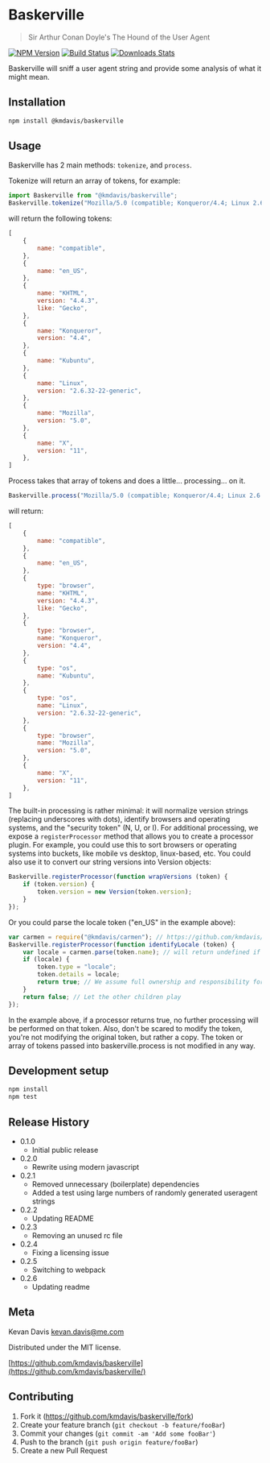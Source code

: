 # Baskerville
> Sir Arthur Conan Doyle's The Hound of the User Agent

[![NPM Version][npm-image]][npm-url]
[![Build Status][travis-image]][travis-url]
[![Downloads Stats][npm-downloads]][npm-url]

Baskerville will sniff a user agent string and provide some analysis of what it might mean.

## Installation

```sh
npm install @kmdavis/baskerville
```

## Usage

Baskerville has 2 main methods: `tokenize`, and `process`.

Tokenize will return an array of tokens, for example:

```js
import Baskerville from "@kmdavis/baskerville";
Baskerville.tokenize("Mozilla/5.0 (compatible; Konqueror/4.4; Linux 2.6.32-22-generic; X11; en_US) KHTML/4.4.3 (like Gecko) Kubuntu");
```

will return the following tokens:

```js
[
    {
        name: "compatible",
    },
    {
        name: "en_US",
    },
    {
        name: "KHTML",
        version: "4.4.3",
        like: "Gecko",
    },
    {
        name: "Konqueror",
        version: "4.4",
    },
    {
        name: "Kubuntu",
    },
    {
        name: "Linux",
        version: "2.6.32-22-generic",
    },
    {
        name: "Mozilla",
        version: "5.0",
    },
    {
        name: "X",
        version: "11",
    },
]
```

Process takes that array of tokens and does a little... processing... on it.

```js
Baskerville.process("Mozilla/5.0 (compatible; Konqueror/4.4; Linux 2.6.32-22-generic; X11; en_US) KHTML/4.4.3 (like Gecko) Kubuntu");
```

will return:

```js
[
    {
        name: "compatible",
    },
    {
        name: "en_US",
    },
    {
        type: "browser",
        name: "KHTML",
        version: "4.4.3",
        like: "Gecko",
    },
    {
        type: "browser",
        name: "Konqueror",
        version: "4.4",
    },
    {
        type: "os",
        name: "Kubuntu",
    },
    {
        type: "os",
        name: "Linux",
        version: "2.6.32-22-generic",
    },
    {
        type: "browser",
        name: "Mozilla",
        version: "5.0",
    },
    {
        name: "X",
        version: "11",
    },
]
```

The built-in processing is rather minimal: it will normalize version strings
(replacing underscores with dots), identify browsers and operating systems, and
the "security token" (N, U, or I). For additional processing, we expose a
`registerProcessor` method that allows you to create a processor plugin. For
example, you could use this to sort browsers or operating systems into buckets,
like mobile vs desktop, linux-based, etc. You could also use it to convert our
string versions into Version objects:

```js
Baskerville.registerProcessor(function wrapVersions (token) {
    if (token.version) {
        token.version = new Version(token.version);
    }
});
```

Or you could parse the locale token ("en_US" in the example above):

```js
var carmen = require("@kmdavis/carmen"); // https://github.com/kmdavis/carmen
Baskerville.registerProcessor(function identifyLocale (token) {
    var locale = carmen.parse(token.name); // will return undefined if it can't parse
    if (locale) {
        token.type = "locale";
        token.details = locale;
        return true; // We assume full ownership and responsibility for this token.
    }
    return false; // Let the other children play
});
```

In the example above, if a processor returns true, no further processing will be
performed on that token. Also, don't be scared to modify the token, you're not
modifying the original token, but rather a copy. The token or array of tokens
passed into baskerville.process is not modified in any way.

## Development setup

```sh
npm install
npm test
```

## Release History

* 0.1.0
    * Initial public release
* 0.2.0
    * Rewrite using modern javascript
* 0.2.1
    * Removed unnecessary (boilerplate) dependencies
    * Added a test using large numbers of randomly generated useragent strings
* 0.2.2
    * Updating README
* 0.2.3
    * Removing an unused rc file
* 0.2.4
    * Fixing a licensing issue
* 0.2.5
    * Switching to webpack
* 0.2.6
    * Updating readme

## Meta

Kevan Davis <kevan.davis@me.com>

Distributed under the MIT license.

[https://github.com/kmdavis/baskerville](https://github.com/kmdavis/baskerville/)

## Contributing

1. Fork it (<https://github.com/kmdavis/baskerville/fork>)
2. Create your feature branch (`git checkout -b feature/fooBar`)
3. Commit your changes (`git commit -am 'Add some fooBar'`)
4. Push to the branch (`git push origin feature/fooBar`)
5. Create a new Pull Request

<!-- Markdown link & img dfn's -->
[npm-image]: https://img.shields.io/npm/v/@kmdavis/baskerville.svg?style=flat-square
[npm-url]: https://npmjs.org/package/@kmdavis/baskerville
[npm-downloads]: https://img.shields.io/npm/dm/@kmdavis/baskerville.svg?style=flat-square
[travis-image]: https://img.shields.io/travis/kmdavis/baskerville/master.svg?style=flat-square
[travis-url]: https://travis-ci.org/kmdavis/baskerville
